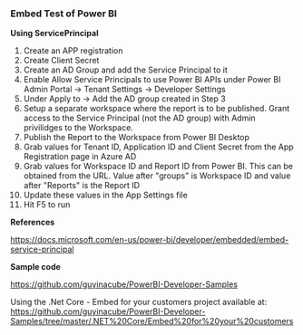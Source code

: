 ### Embed Test of Power BI

**Using ServicePrincipal**

1. Create an APP registration
2. Create Client Secret
3. Create an AD Group and add the Service Principal to it
4. Enable Allow Service Principals to use Power BI APIs under Power BI Admin Portal -> Tenant Settings -> Developer Settings
5. Under Apply to -> Add the AD group created in Step 3
6. Setup a separate workspace where the report is to be published. Grant access to the Service Principal (not the AD group) with Admin privilidges to the Workspace.
7. Publish the Report to the Workspace from Power BI Desktop
8. Grab values for Tenant ID, Application ID and Client Secret from the App Registration page in Azure AD
9. Grab values for Workspace ID and Report ID from Power BI. This can be obtained from the URL. Value after "groups" is Workspace ID and value after "Reports" is the Report ID
10. Update these values in the App Settings file
11. Hit F5 to run


**References**

https://docs.microsoft.com/en-us/power-bi/developer/embedded/embed-service-principal

**Sample code**

https://github.com/guyinacube/PowerBI-Developer-Samples

Using the .Net Core - Embed for your customers project available at: https://github.com/guyinacube/PowerBI-Developer-Samples/tree/master/.NET%20Core/Embed%20for%20your%20customers